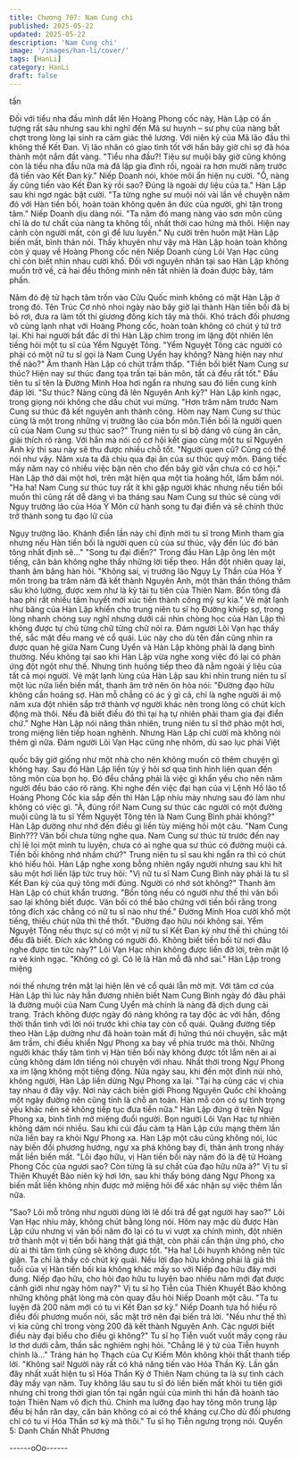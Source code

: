 ```yaml
---
title: Chương 707: Nam Cung chi
published: 2025-05-22
updated: 2025-05-22
description: 'Nam Cung chi'
image: '/images/han-li/cover/'
tags: [HanLi]
category: HanLi
draft: false
---
```


tấn

Đối với tiểu nha đầu mình dắt lên Hoàng Phong cốc này, Hàn Lập
có ấn tượng rất sâu nhưng sau khi nghĩ đến Mã sư huynh – sư
phụ của nàng bất chợt trong lòng lại sinh ra cảm giác thê lương.
Với niên kỷ của Mã lão đầu thì không thể Kết Đan. Vị lão nhân có
giao tình tốt với hắn bây giờ chỉ sợ đã hóa thành một nắm đất
vàng.
"Tiểu nha đầu?! Tiêu sư muội bây giờ cũng không còn là tiểu nha
đầu nữa mà đã lập gia đình rồi, ngoài ra hơn mười năm trước đã
tiến vào Kết Đan kỳ." Niếp Doanh nói, khóe môi ẩn hiện nụ cười.
"Ồ, nàng ấy cũng tiến vào Kết Đan kỳ rồi sao? Đúng là ngoài dự
liệu của ta." Hàn Lập sau khi ngơ ngác bật cười.
"Ta từng nghe sư muội nói vài lần về chuyện năm đó với Hàn tiền
bối, hoàn toàn không quên ân đức của người, ghi tận trong tâm."
Niếp Doanh dịu dàng nói.
"Ta năm đó mang nàng vào sơn môn cũng chỉ là do tư chất của
nàng ta không tồi, nhất thời cao hứng mà thôi. Hiện nay cảnh còn
người mất, còn gì để lưu luyến." Nụ cười trên huôn mặt Hàn Lập
biến mất, bình thản nói.
Thấy khuyên như vậy mà Hàn Lập hoàn toàn không còn ý quay
về Hoàng Phong cốc nên Niếp Doanh cùng Lôi Vạn Hạc cũng chỉ
còn biết nhìn nhau cười khổ.
Đối với nguyên nhân tại sao Hàn Lập không muốn trở về, cả hai
đều thông minh nên tất nhiên là đoán được bảy, tám phần.

Năm đó đệ tử hạch tâm trốn vào Cửu Quốc minh không có mặt
Hàn Lập ở trong đó. Tên Trúc Cơ nhỏ nhoi ngày nào bây giờ lại
thành Hàn tiền bối đã bị bỏ rơi, đưa ra làm tốt thí giương đông
kích tây mà thôi.
Khó trách đối phương vô cùng lạnh nhạt với Hoàng Phong cốc,
hoàn toàn không có chút ý tứ trở lại.
Khi hai người bất đắc dĩ thì Hàn Lập chìm trong im lặng đột nhiên
lên tiếng hỏi một tu sĩ của Yểm Nguyệt Tông.
"Yểm Nguyệt Tông các người có phải có một nữ tu sĩ gọi là Nam
Cung Uyển hay không? Nàng hiện nay như thế nào?" Âm thanh
Hàn Lập có chút trầm thấp.
"Tiền bối biết Nam Cung sư thúc? Hiện nay sư thúc đang tọa trấn
tại bản môn, tất cả đều rất tốt." Đầu tiên tu sĩ tên là Đường Minh
Hoa hơi ngẩn ra nhưng sau đó liền cung kính đáp lời.
"Sư thúc? Nàng cũng đã lên Nguyên Anh kỳ?" Hàn Lập kinh ngạc,
trong giọng nói không che dấu chút vui mừng.
"Hơn trăm năm trước Nam Cung sư thúc đã kết nguyên anh thành
công. Hôm nay Nam Cung sư thúc cũng là một trong những vị
trưởng lão của bổn môn.Tiền bối là người quen cũ của Nam Cung
sư thúc sao?" Trung niên tu sĩ bộ dáng vô cùng ân cần, giải thích
rõ ràng.
Với hắn mà nói có cơ hội kết giao cùng một tu sĩ Nguyên Anh kỳ
thì sau này sẽ thu được nhiều chỗ tốt.
"Người quen cũ? Cũng có thể nói như vậy. Năm xưa ta đã chịu
qua đại ân của sư thúc quý môn. Đáng tiếc mấy năm nay có nhiều
việc bận nên cho đến bây giờ vẫn chưa có cơ hội." Hàn Lập thở
dài một hơi, trên mặt hiện qua một tia hoảng hốt, lẩm bẩm nói.
"Ha ha! Nam Cung sư thúc tuy rất ít khi gặp người khác nhưng
nếu tiền bối muốn thì cũng rất dễ dàng vì ba tháng sau Nam Cung
sư thúc sẽ cùng với Ngụy trưởng lão của Hóa Ý Môn cử hành
song tu đại điển và sẽ chính thức trở thành song tu đạo lữ của

Ngụy trưởng lão. Khánh điển lần này chỉ định mời tu sĩ trong Minh
tham gia nhưng nếu Hàn tiền bối là người quen cũ của sư thúc,
vậy đến lúc đó bản tông nhất định sẽ…"
"Song tu đại điển?" Trong đầu Hàn Lập ông lên một tiếng, căn
bản không nghe thấy những lời tiếp theo. Hắn đột nhiên quay lại,
thanh âm băng hàn hỏi.
"Không sai, vị trưởng lão Ngụy Ly Thần của Hóa Ý môn trong ba
trăm năm đã kết thành Nguyên Anh, một thân thần thông thâm
sâu khó lường, được xem như là kỳ tài tu tiên của Thiên Nam.
Bổn tông đã hao phí rất nhiều tâm huyết mới xúc tiến thành công
mỹ sự kia." Vẻ mặt lạnh như băng của Hàn Lập khiến cho trung
niên tu sĩ họ Đường khiếp sợ, trong lòng nhanh chóng suy nghĩ
nhưng dưới cái nhìn chòng học của Hàn Lập thì không được tự
chủ từng chữ từng chữ nói ra.
Đám người Lôi Vạn hạc thấy thế, sắc mặt đều mang vẻ cổ quái.
Lúc này cho dù tên đần cũng nhìn ra được quan hệ giữa Nam
Cung Uyển và Hàn Lập không phải là dạng bình thường.
Nếu không tại sao khi Hàn Lập vừa nghe xong việc đó lại có phản
ứng đột ngột như thế.
Nhưng tình huống tiếp theo đã nằm ngoài ý liệu của tất cả mọi
người. Vẻ mặt lạnh lùng của Hàn Lập sau khi nhìn trung niên tu sĩ
một lúc nữa liền biến mất, thanh âm trở nên ôn hòa nói:
"Đường đạo hữu không cần hoảng sợ. Hàn mỗ chẳng có ác ý gì
cả, chỉ là nghe người ái mộ năm xưa đột nhiên sắp trở thành vợ
người khác nên trong lòng có chút kích động mà thôi. Nếu đã biết
điều đó thì tại hạ tự nhiên phải tham gia đại điển chứ."
Nghe Hàn Lập nói năng thản nhiên, trung niên tu sĩ thở phào một
hơi, trong miệng liên tiếp hoan nghênh.
Nhưng Hàn Lập chỉ cười mà không nói thêm gì nữa.
Đám người Lôi Vạn Hạc cũng nhẹ nhõm, dù sao lục phái Việt

quốc bây giờ giống như một nhà cho nên không muốn có thêm
chuyện gì không hay.
Sau đó Hàn Lập liền tùy ý hỏi sơ qua tình hình liên quan đến tông
môn của bọn họ. Đó đều chẳng phải là việc gì khẩn yếu cho nên
năm người đều báo cáo rõ ràng.
Khi nghe đến việc đại hạn của vị Lệnh Hồ lão tổ Hoàng Phong
Cốc kia sắp đến thì Hàn Lập nhíu mày nhưng sau đó làm như
không có việc gì.
"À, đúng rồi! Nam Cung sư thúc các người có một đường muội
cũng là tu sĩ Yểm Nguyệt Tông tên là Nam Cung Bình phải
không?" Hàn Lập dường như nhớ đến điều gì liền tùy miệng hỏi
một câu.
"Nam Cung Bình??? Vãn bối chưa từng nghe qua. Nam Cung sư
thúc từ trước đến nay chỉ lẻ loi một mình tu luyện, chưa có ai nghe
qua sư thúc có đường muội cả. Tiền bối không nhớ nhầm chứ?"
Trung niên tu sĩ sau khi ngẩn ra thì có chút khó hiểu hỏi.
Hàn Lập nghe xong bỗng nhiên ngây người nhưng sau khi hít sâu
một hơi liền lập tức truy hỏi:
"Vị nữ tu sĩ Nam Cung Bình này phải là tu sĩ Kết Đan kỳ của quý
tông mới đúng. Người có nhớ sót không?" Thanh âm Hàn Lập có
chút khẩn trương.
"Bổn tông nếu có người như thế thì vãn bối sao lại không biết
được. Vãn bối có thể bảo chứng với tiền bối rằng trong tông đích
xác chẳng có nữ tu sĩ nào như thế." Đường Minh Hoa cười khổ
một tiếng, thiếu chút nữa thì thề thốt.
"Đường đạo hữu nói không sai. Yểm Nguyệt Tông nếu thực sự có
một vị nữ tu sĩ Kết Đan kỳ như thế thì chúng tôi đều đã biết. Đích
xác không có người đó. Không biết tiền bối từ nơi đâu nghe được
tin tức này?" Lôi Vạn Hạc nhịn không được liền đỡ lời, trên mặt lộ
ra vẻ kinh ngạc.
"Không có gì. Có lẽ là Hàn mỗ đã nhớ sai." Hàn Lập trong miệng

nói thế nhưng trên mặt lại hiện lên vẻ cổ quái lẫn mờ mịt.
Với tâm cơ của Hàn Lập thì lúc này hắn đương nhiên biết Nam
Cung Bình ngày đó đâu phải là đường muội của Nam Cung Uyển
mà chính là nàng đã dịch dung cải trang. Trách không được ngày
đó nàng không ra tay độc ác với hắn, đồng thời thần tình với lời
nói trước khi chia tay còn cổ quái.
Quãng đường tiếp theo Hàn Lập dường như đã hoàn toàn mất đi
hứng thú nói chuyện, sắc mặt âm trầm, chỉ điều khiển Ngự Phong
xa bay về phía trước mà thôi.
Những người khác thấy tâm tình vị Hàn tiền bối này không được
tốt lắm nên ai ai cũng không dám lớn tiếng nói chuyện với nhau.
Nhất thời trong Ngự Phong xa im lặng không một tiếng động.
Nửa ngày sau, khi đến một đỉnh núi nhỏ, không người, Hàn Lập
liền dừng Ngự Phong xa lại.
"Tại hạ cùng các vị chia tay nhau ở đây vậy. Nơi này cách biên
giới Phong Nguyên Quốc chỉ khoảng một ngày đường nên cũng
tính là chỗ an toàn. Hàn mỗ còn có sự tình trọng yếu khác nên sẽ
không tiếp tục đưa tiễn nữa." Hàn Lập đứng ở trên Ngự Phong
xa, bình tĩnh mở miệng đuổi người.
Bọn người Lôi Vạn Hạc tự nhiên không dám nói nhiều. Sau khi
cúi đầu cảm tạ Hàn Lập cứu mạng thêm lần nữa liền bay ra khỏi
Ngự Phong xa.
Hàn Lập một câu cũng không nói, lúc này biến đổi phương
hướng, ngự xa phá không bay đi, thân ảnh trong nháy mắt liền
biến mất.
"Lôi đạo hữu, vị Hàn tiền bối này năm đó là đệ tử Hoàng Phong
Cốc của ngươi sao? Còn từng là sư chất của đạo hữu nữa à?" Vị
tu sĩ Thiên Khuyết Bảo niên kỷ hơi lớn, sau khi thấy bóng dáng
Ngự Phong xa biến mất liền không nhịn được mở miệng hỏi để
xác nhận sự việc thêm lần nữa.

"Sao? Lôi mỗ trông như người dùng lời lẽ dối trá để gạt người hay
sao?" Lôi Vạn Hạc nhíu mày, không chút bằng lòng nói.
Hôm nay mặc dù được Hàn Lập cứu nhưng vị vãn bối năm đó lại
có tu vi vượt xa chính mình, đột nhiên trở thành một vị tiền bối
hàng thật giá thật, còn phải cẩn thận ứng phó, cho dù ai thì tâm
tình cũng sẽ không được tốt.
"Ha ha! Lôi huynh không nên tức giận. Ta chỉ là thấy có chút kỳ
quái. Nếu lời đạo hữu không phải là giả thì tuổi của vị Hàn tiền bối
kia không khác mấy so với Niếp đạo hữu đây mới đung. Niếp đạo
hữu, cho hỏi đạo hữu tu luyện bao nhiêu năm mới đạt được cảnh
giới như ngày hôm nay?" Vị tu sĩ họ Tiễn của Thiên Khuyết Bảo
không những không phật lòng mà còn quay đầu hỏi Niếp Doanh
một câu.
"Ta tu luyện đã 200 năm mới có tu vi Kết Đan sơ kỳ." Niếp Doanh
tựa hồ hiểu rõ điều đối phương muốn nói, sắc mặt trở nên đại
biến trả lời.
"Nếu như thế thì vị kia cũng chỉ trong vòng 200 đã kết thành
Nguyên Anh. Các ngươi biết điều này đại biểu cho điều gì
không?" Tu sĩ họ Tiễn vuốt vuốt mấy cọng râu lơ thơ dưới cằm,
thần sắc nghiêm nghị hỏi.
"Chẳng lẽ ý tứ của Tiễn huynh chính là…" Tráng hán họ Thạch
của Cự Kiếm Môn không khỏi thất thanh tiếp lời.
"Không sai! Người này rất có khả năng tiến vào Hóa Thần Kỳ. Lần
gần đây nhất xuất hiện tu sĩ Hóa Thần Kỳ ở Thiên Nam chúng ta
là sự tình cách đây mấy vạn năm. Tuy không lâu sau tu sĩ đó liền
biến mất khỏi tu tiên giới nhưng chỉ trong thời gian tồn tại ngắn
ngủi của mình thì hắn đã hoành tảo toàn Thiên Nam vô địch thủ.
Chính ma lưỡng đạo hay tông môn trung lập đều bị hắn răn dạy,
căn bản không có ai có thể kháng cự.Cho dù đối phương chỉ có tu
vi Hóa Thần sơ kỳ mà thôi." Tu sĩ họ Tiễn ngưng trọng nói.
Quyển 5: Danh Chấn Nhất Phương

------oOo------
